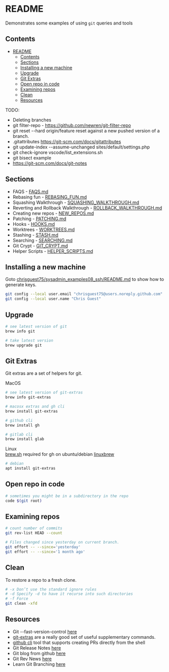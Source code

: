 # README

Demonstrates some examples of using `git` queries and tools  

## Contents

- [README](#readme)
  - [Contents](#contents)
  - [Sections](#sections)
  - [Installing a new machine](#installing-a-new-machine)
  - [Upgrade](#upgrade)
  - [Git Extras](#git-extras)
  - [Open repo in code](#open-repo-in-code)
  - [Examining repos](#examining-repos)
  - [Clean](#clean)
  - [Resources](#resources)

TODO:

* Deleting branches
* git filter-repo - https://github.com/newren/git-filter-repo
* git reset --hard origin/feature reset against a new pushed version of a branch.
* .gitattributes https://git-scm.com/docs/gitattributes
* git update-index --assume-unchanged sites/default/settings.php
* git check-ignore vscode/list_extensions.sh  
* git bisect example
* https://git-scm.com/docs/git-notes

## Sections

* FAQS - [FAQS.md](./sections/FAQS.md)  
* Rebasing fun - [REBASING_FUN.md](./sections/REBASING_FUN.md)  
* Squashing Walkthrough - [SQUASHING_WALKTHROUGH.md](./sections/SQUASHING_WALKTHROUGH.md)  
* Reverting and Rollback Walkthrough - [ROLLBACK_WALKTHROUGH.md](./sections/ROLLBACK_WALKTHROUGH.md)  
* Creating new repos - [NEW_REPOS.md](./sections/NEW_REPOS.md)  
* Patching - [PATCHING.md](./sections/PATCHING.md)  
* Hooks - [HOOKS.md](./sections/HOOKS.md)  
* Worktrees - [WORKTREES.md](./sections/WORKTREES.md)  
* Stashing - [STASH.md](./sections/STASH.md)  
* Searching - [SEARCHING.md](./sections/SEARCHING.md)  
* Git Crypt - [GIT_CRYPT.md](./sections/GIT_CRYPT.md)  
* Helper Scripts - [HELPER_SCRIPTS.md](./sections/HELPER_SCRIPTS.md)  

## Installing a new machine

Goto [chrisguest75/sysadmin_examples08_ssh/README.md](https://github.com/chrisguest75/sysadmin_examples/blob/master/08_ssh/README.md#generate-keys) to show how to generate keys.  

```sh
git config --local user.email "chrisguest75@users.noreply.github.com"
git config --local user.name "Chris Guest"
```

## Upgrade

```sh
# see latest version of git
brew info git

# take latest version
brew upgrade git
```

## Git Extras

Git extras are a set of helpers for git.

MacOS  

```sh
# see latest version of git-extras
brew info git-extras

# macosx extras and gh cli
brew install git-extras

# github cli
brew install gh

# gitlab cli
brew install glab  
```

Linux  
[brew.sh](https://docs.brew.sh) required for gh on ubuntu/debian [linuxbrew](https://docs.brew.sh/Homebrew-on-Linux)  

```sh
# debian
apt install git-extras
```

## Open repo in code

```sh
# sometimes you might be in a subdirectory in the repo
code $(git root)
```

## Examining repos

```sh
# count number of commits
git rev-list HEAD --count

# Files changed since yesterday on current branch.
git effort -- --since='yesterday'
git effort -- --since='1 month ago'
```

## Clean

To restore a repo to a fresh clone.  

```sh
# -x Don’t use the standard ignore rules
# -d Specify -d to have it recurse into such directories
# -f Force
git clean -xfd
```

## Resources

* Git --fast-version-control [here](https://git-scm.com/)
* [git-extras](https://github.com/tj/git-extras/blob/master/Commands.md) are a really good set of useful supplementary commands.  
* [github cli](https://github.com/cli/cli) tool that supports creating PRs directly from the shell  
* Git Release Notes [here](https://github.com/git/git/tree/master/Documentation/RelNotes)  
* Git blog from github [here](https://github.blog/tag/git/)  
* Git Rev News [here](https://git.github.io/rev_news/)
* Learn Git Branching [here](https://learngitbranching.js.org/)
